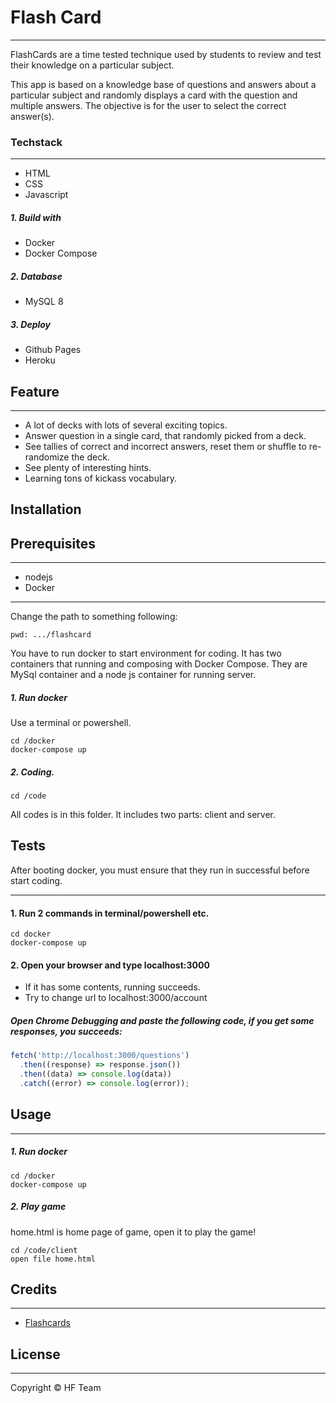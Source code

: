 # Flash Card

---

FlashCards are a time tested technique used by students to review and test their knowledge on a particular subject.

This app is based on a knowledge base of questions and answers about a particular subject and randomly displays a card with the question and multiple answers. The objective is for the user to select the correct answer(s).

### Techstack

---

- HTML
- CSS
- Javascript

##### 1. Build with

- Docker
- Docker Compose

##### 2. Database

- MySQL 8

##### 3. Deploy

- Github Pages
- Heroku

## Feature

---

- A lot of decks with lots of several exciting topics.
- Answer question in a single card, that randomly picked from a deck.
- See tallies of correct and incorrect answers, reset them or shuffle to re-randomize the deck.
- See plenty of interesting hints.
- Learning tons of kickass vocabulary.

## Installation

## Prerequisites

---

- nodejs
- Docker

---

Change the path to something following:

```
pwd: .../flashcard
```

You have to run docker to start environment for coding. It has two containers that running and composing with Docker Compose. They are MySql container and a node js container for running server.

##### 1. Run docker

Use a terminal or powershell.

```
cd /docker
docker-compose up
```

##### 2. Coding.

```
cd /code
```

All codes is in this folder. It includes two parts: client and server.

## Tests

After booting docker, you must ensure that they run in successful before start coding.

---

#### 1. Run 2 commands in terminal/powershell etc.

```
cd docker
docker-compose up
```

#### 2. Open your browser and type localhost:3000

- If it has some contents, running succeeds.
- Try to change url to localhost:3000/account

##### Open Chrome Debugging and paste the following code, if you get some responses, you succeeds:

```javascript
fetch('http://localhost:3000/questions')
  .then((response) => response.json())
  .then((data) => console.log(data))
  .catch((error) => console.log(error));
```

## Usage

---

##### 1. Run docker

```
cd /docker
docker-compose up
```

##### 2. Play game

home.html is home page of game, open it to play the game!

```
cd /code/client
open file home.html
```

## Credits

---

- [Flashcards](http://https://github.com/florinpop17/app-ideas/blob/master/Projects/2-Intermediate/FlashCards-App.md)

## License

---

Copyright :copyright: HF Team
